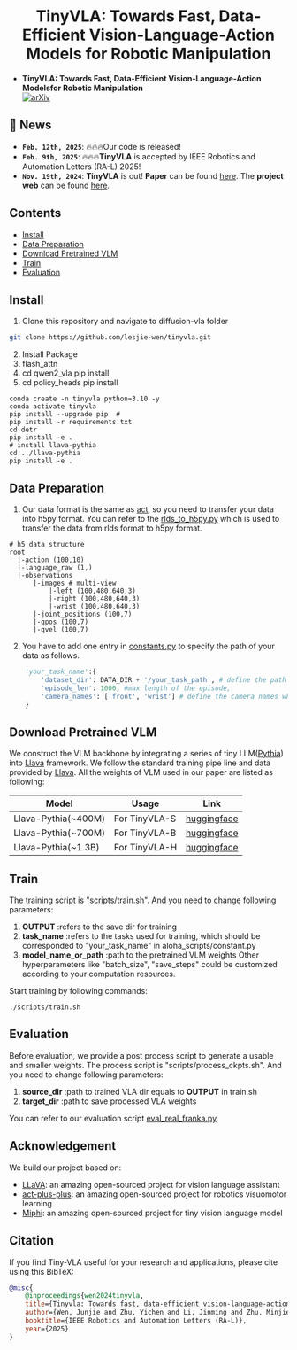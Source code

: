 <h1 align="center">
TinyVLA: Towards Fast, Data-Efficient Vision-Language-Action Models
for Robotic Manipulation</h1>


* **TinyVLA: Towards Fast, Data-Efficient Vision-Language-Action Modelsfor Robotic Manipulation** <br>
  [![arXiv](https://img.shields.io/badge/Arxiv-2402.03766-b31b1b.svg?logo=arXiv)](https://arxiv.org/abs/2409.12514)
  


## 📰 News
* **`Feb. 12th, 2025`**: 🔥🔥🔥Our code is released!
* **`Feb. 9th, 2025`**: 🔥🔥🔥**TinyVLA** is accepted by IEEE Robotics and Automation Letters (RA-L) 2025!
* **`Nov. 19th, 2024`**: **TinyVLA** is out! **Paper** can be found [here](https://arxiv.org/abs/2409.12514). The **project web** can be found [here](https://tiny-vla.github.io/).

## Contents
- [Install](#install)
- [Data Preparation](#data-preparation)
- [Download Pretrained VLM](#Download-Pretrained-VLM)
- [Train](#train)
- [Evaluation](#evaluation)

## Install

1. Clone this repository and navigate to diffusion-vla folder
```bash
git clone https://github.com/lesjie-wen/tinyvla.git
```

2. Install Package
1. flash_attn
2. cd qwen2_vla pip install
3. cd policy_heads pip install
```Shell
conda create -n tinyvla python=3.10 -y
conda activate tinyvla
pip install --upgrade pip  # 
pip install -r requirements.txt
cd detr
pip install -e . 
# install llava-pythia
cd ../llava-pythia
pip install -e . 
```

## Data Preparation
1. Our data format is the same as [act](https://github.com/MarkFzp/act-plus-plus), so you need to transfer your data into h5py format. You can refer to the [rlds_to_h5py.py](https://github.com/lesjie-wen/tinyvla/blob/main/data_utils/rlds_to_h5py.py) which is used to transfer the data from rlds format to h5py format.
```angular2html
# h5 data structure
root
  |-action (100,10)
  |-language_raw (1,)
  |-observations
      |-images # multi-view
          |-left (100,480,640,3)
          |-right (100,480,640,3)
          |-wrist (100,480,640,3)
      |-joint_positions (100,7)
      |-qpos (100,7)
      |-qvel (100,7)
```
2. You have to add one entry in [constants.py](https://github.com/lesjie-wen/tinyvla/blob/main/aloha_scripts/constants.py) to specify the path of your data as follows.
```python
    'your_task_name':{
        'dataset_dir': DATA_DIR + '/your_task_path', # define the path of the dataset
        'episode_len': 1000, #max length of the episode,
        'camera_names': ['front', 'wrist'] # define the camera names which are used as the key when reading data
    }
```
## Download Pretrained VLM
We construct the VLM backbone by integrating a series of tiny LLM([Pythia](https://github.com/EleutherAI/pythia)) into [Llava](https://github.com/haotian-liu/LLaVA) framework. We follow the standard training pipe line and data provided by [Llava](https://github.com/haotian-liu/LLaVA). All the weights of VLM used in our paper are listed as following: 

| Model               | Usage         | Link                                                           |
|---------------------|---------------|----------------------------------------------------------------|
| Llava-Pythia(~400M) | For TinyVLA-S | [huggingface](https://huggingface.co/lesjie/Llava-Pythia-400M) |
| Llava-Pythia(~700M) | For TinyVLA-B | [huggingface](https://huggingface.co/lesjie/Llava-Pythia-700M) |
| Llava-Pythia(~1.3B) | For TinyVLA-H | [huggingface](https://huggingface.co/lesjie/Llava-Pythia-1.3B) |


## Train
The training script is "scripts/train.sh". And you need to change following parameters:
1. **OUTPUT** :refers to the save dir for training
2. **task_name** :refers to the tasks used for training, which should be corresponded to "your_task_name" in aloha_scripts/constant.py
3. **model_name_or_path** :path to the pretrained VLM weights
Other hyperparameters like "batch_size", "save_steps" could be customized according to your computation resources.

Start training by following commands:
```shell
./scripts/train.sh
```

## Evaluation
Before evaluation, we provide a post process script to generate a usable and smaller weights.
The process script is "scripts/process_ckpts.sh". And you need to change following parameters:
1.  **source_dir** :path to trained VLA dir equals to **OUTPUT** in train.sh
2. **target_dir** :path to save processed VLA weights

You can refer to our evaluation script [eval_real_franka.py](https://github.com/lesjie-wen/tinyvla/blob/main/eval_real_franka.py).
## Acknowledgement
We build our project based on:
- [LLaVA](https://github.com/haotian-liu/LLaVA): an amazing open-sourced project for vision language assistant
- [act-plus-plus](https://github.com/haotian-liu/LLaVA): an amazing open-sourced project for robotics visuomotor learning
- [Miphi](https://github.com/zhuyiche/llava-phi): an amazing open-sourced project for tiny vision language model

## Citation

If you find Tiny-VLA useful for your research and applications, please cite using this BibTeX:
```bibtex
@misc{
    @inproceedings{wen2024tinyvla,
    title={Tinyvla: Towards fast, data-efficient vision-language-action models for robotic manipulation},
    author={Wen, Junjie and Zhu, Yichen and Li, Jinming and Zhu, Minjie and Wu, Kun and Xu, Zhiyuan and Liu, Ning and Cheng, Ran and Shen, Chaomin and Peng, Yaxin and others},
    booktitle={IEEE Robotics and Automation Letters (RA-L)},
    year={2025}
}
```
